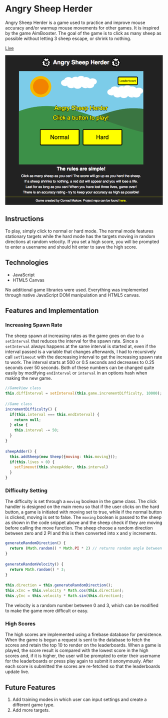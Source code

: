# Angry Sheep Herder

Angry Sheep Herder is a game used to practice and improve mouse accuracy and/or warmup mouse movements for other games. It is inspired by the game AimBooster. The goal of the game is to click as many sheep as possible without letting 3 sheep escape, or shrink to nothing.

[Live](http://conradmakow.com/AngrySheepHerder/)

![Angry Sheep Herder](./images/screenshots/home_screen.png)

## Instructions

To play, simply click to normal or hard mode. The normal mode features stationary targets while the hard mode has the targets moving in random directions at random velocity. If you set a high score, you will be prompted to enter a username and should hit enter to save the high score.

## Technologies

- JavaScript
- HTML5 Canvas

No additional game libraries were used. Everything was implemented through native JavaScript DOM manipulation and HTML5 canvas.

## Features and Implementation

### Increasing Spawn Rate

The sheep spawn at increasing rates as the game goes on due to a `setInterval` that reduces the interval for the spawn rate. Since a `setInterval` always happens at the same interval is started at, even if the interval passed is a variable that changes afterwards, I had to recursively call `setTimeout` with the decreasing interval to get the increasing spawn rate to work. The interval starts at 500 or 0.5 seconds and decreases to 0.25 seconds over 50 seconds. Both of these numbers can be changed quite easily by modifying `endInterval` or `interval` in an options hash when making the new game.

```JavaScript
//GameView class
this.diffInterval = setInterval(this.game.incrementDifficulty, 10000);

//Game class
incrementDifficulty() {
  if(this.interval === this.endInterval) {
    return null;
  } else {
    this.interval -= 50;
  }
}

sheepAdder() {
  this.addSheep(new Sheep({moving: this.moving}));
  if(this.lives > 0) {
    setTimeout(this.sheepAdder, this.interval)
  }
}
```

### Difficulty Setting

The difficulty is set through a `moving` boolean in the game class. The click handler is designed on the main menu so that if the user clicks on the hard button, a game is initiated with moving set to true, while if the normal button is clicked, moving is set to false. The `moving` boolean is passed to the sheep as shown in the code snippet above and the sheep check if they are moving before calling the move function. The sheep choose a random direction between zero and 2 PI and this is then converted into x and y increments.

```JavaScript
generateRandomDirection() {
  return (Math.random() * Math.PI * 2) // returns random angle between 0 and 2pi
}

generateRandomVelocity() {
  return Math.random() * 3;
}

this.direction = this.generateRandomDirection();
this.xInc = this.velocity * Math.cos(this.direction);
this.yInc = this.velocity * Math.sin(this.direction);
```
The velocity is a random number between 0 and 3, which can be modified to make the game more difficult or easy.

### High Scores

The high scores are implemented using a firebase database for persistence. When the game is begun a request is sent to the database to fetch the scores and retain the top 10 to render on the leaderboards. When a game is played, the score result is compared with the lowest score in the high scores and, if it is higher, the user will be prompted to enter their username for the leaderboards or press play again to submit it anonymously. After each score is submitted the scores are re-fetched so that the leaderboards update live.

## Future Features

1. Add training modes in which user can input settings and create a different game type.
2. Add more targets.
